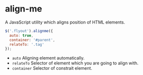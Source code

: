 # align-me

A JavaScript utility which aligns position of HTML elements.

```js
$('.flyout').alignme({
  auto: true,
  container: '#parent',
  relateTo: '.tag'
});
```

* `auto` Aligning element automatically.
* `relateTo` Selector of element which you are going to align with.
* `container` Selector of constrait element.
